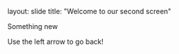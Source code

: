layout: slide
title: "Welcome to our second screen"


Something new

Use the left arrow to go back!
